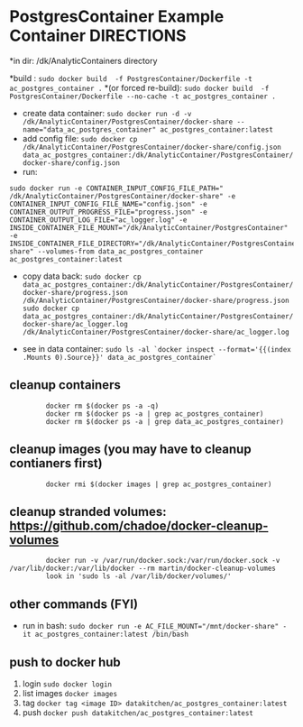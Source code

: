 # PostgresContainer Example Container DIRECTIONS
 
 *in dir:   /dk/AnalyticContainers directory

 *build :                   ``` sudo docker build  -f PostgresContainer/Dockerfile -t ac_postgres_container . ```
 *(or forced re-build):     ``` sudo docker build  -f PostgresContainer/Dockerfile --no-cache -t ac_postgres_container . ```

 * create data container:    ``` sudo docker run -d -v /dk/AnalyticContainer/PostgresContainer/docker-share --name="data_ac_postgres_container" ac_postgres_container:latest ```
 * add config file:          ``` sudo docker cp  /dk/AnalyticContainer/PostgresContainer/docker-share/config.json data_ac_postgres_container:/dk/AnalyticContainer/PostgresContainer/docker-share/config.json ```
 * run:                      
 ``` 
 sudo docker run -e CONTAINER_INPUT_CONFIG_FILE_PATH=" /dk/AnalyticContainer/PostgresContainer/docker-share" -e CONTAINER_INPUT_CONFIG_FILE_NAME="config.json" -e CONTAINER_OUTPUT_PROGRESS_FILE="progress.json" -e CONTAINER_OUTPUT_LOG_FILE="ac_logger.log" -e INSIDE_CONTAINER_FILE_MOUNT="/dk/AnalyticContainer/PostgresContainer" -e INSIDE_CONTAINER_FILE_DIRECTORY="/dk/AnalyticContainer/PostgresContainer/docker-share" --volumes-from data_ac_postgres_container ac_postgres_container:latest
 ```
 
 * copy data back:           ``` sudo docker cp data_ac_postgres_container:/dk/AnalyticContainer/PostgresContainer/docker-share/progress.json /dk/AnalyticContainer/PostgresContainer/docker-share/progress.json ```
                             ``` sudo docker cp data_ac_postgres_container:/dk/AnalyticContainer/PostgresContainer/docker-share/ac_logger.log /dk/AnalyticContainer/PostgresContainer/docker-share/ac_logger.log ```

 * see in data container:    ``` sudo ls -al `docker inspect --format='{{(index .Mounts 0).Source}}' data_ac_postgres_container`  ```

## cleanup containers
```
         docker rm $(docker ps -a -q)
         docker rm $(docker ps -a | grep ac_postgres_container) 
         docker rm $(docker ps -a | grep data_ac_postgres_container) 
```
## cleanup images (you may have to cleanup contianers first)
```         
         docker rmi $(docker images | grep ac_postgres_container) 
```
## cleanup stranded volumes:  https://github.com/chadoe/docker-cleanup-volumes
```
         docker run -v /var/run/docker.sock:/var/run/docker.sock -v /var/lib/docker:/var/lib/docker --rm martin/docker-cleanup-volumes
         look in 'sudo ls -al /var/lib/docker/volumes/'
```
## other commands (FYI)
 * run in bash:     ``` sudo docker run -e AC_FILE_MOUNT="/mnt/docker-share" -it ac_postgres_container:latest /bin/bash ```
 
## push to docker hub
 1. login            ``` sudo docker login ```
 2. list images      ``` docker images ```
 3. tag              ``` docker tag <image ID> datakitchen/ac_postgres_container:latest ```
 4. push             ``` docker push datakitchen/ac_postgres_container:latest ```
 

